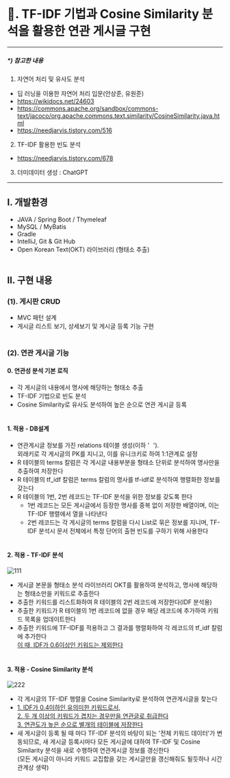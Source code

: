 # 📌. TF-IDF 기법과 Cosine Similarity 분석을 활용한 연관 게시글 구현
<hr>

##### *) 참고한 내용
1. 자연어 처리 및 유사도 분석
  - 딥 러닝을 이용한 자연어 처리 입문(안상준, 유원준)
  - https://wikidocs.net/24603
  - https://commons.apache.org/sandbox/commons-text/jacoco/org.apache.commons.text.similarity/CosineSimilarity.java.html
  - https://needjarvis.tistory.com/516
2. TF-IDF 활용한 빈도 분석
  - https://needjarvis.tistory.com/678
3. 더미데이터 생성 : ChatGPT
<hr>


## Ⅰ. 개발환경
- JAVA / Spring Boot / Thymeleaf
- MySQL / MyBatis
- Gradle
- IntelliJ, Git & Git Hub
- Open Korean Text(OKT) 라이브러리 (형태소 추출)
<br><br>

## Ⅱ. 구현 내용
### (1). 게시판 CRUD
- MVC 패턴 설계
- 게시글 리스트 보기, 상세보기 및 게시글 등록 기능 구현
  <br><br>
### (2). 연관 게시글 기능
#### 0. 연관성 분석 기본 로직
  - 각 게시글의 내용에서 명사에 해당하는 형태소 추출
  - TF-IDF 기법으로 빈도 분석
  - Cosine Similarity로 유사도 분석하여 높은 순으로 연관 게시글 등록
  <br><br>
#### 1. 적용 - DB설계
  - 연관게시글 정보를 가진 relations 테이블 생성(이하 '<u style="color:white">R</u>'). <br> 외래키로 각 게시글의 PK를 지니고, 이를 유니크키로 하여 1:1관계로 설정
  - R 테이블의 terms 칼럼은 각 게시글 내용부분을 형태소 단위로 분석하여 명사만을 추출하여 저장한다
  - R 테이블의 tf_idf 칼럼은 terms 칼럼의 명사를 tf-idf로 분석하여 행렬화한 정보를 갖는다
  - R 테이블의 1번, 2번 레코드는 TF-IDF 분석을 위한 정보를 갖도록 한다
    - 1번 레코드는 모든 게시글에서 등장한 명사를 중복 없이 저장한 배열이며, 이는 TF-IDF 행렬에서 열을 나타낸다
    - 2번 레코드는 각 게시글의 terms 칼럼을 다시 List로 묶은 정보를 지니며, TF-IDF 분석시 문서 전체에서 특정 단어의 출현 빈도를 구하기 위해 사용한다
  <br><br>
#### 2. 적용 - TF-IDF 분석
![111](https://github.com/J-SSS/JDI_Board/assets/118149752/358f10f5-8f38-44de-bf54-c6aebe49af5b)

  - 게시글 본문을 형태소 분석 라이브러리 OKT를 활용하여 분석하고, 명사에 해당하는 형태소만을 키워드로 추출한다
  - 추출한 키워드를 리스트화하여 R 테이블의 2번 레코드에 저장한다(IDF 분석용)
  - 추출한 키워드가 R 테이블의 1번 레코드에 없을 경우 해당 레코드에 추가하여 키워드 목록을 업데이트한다
  - 추출한 키워드에 TF-IDF를 적용하고 그 결과를 행렬화하여 각 레코드의 tf_idf 칼럼에 추가한다<br><u>이 때, IDF가 0.6이상인 키워드는 제외한다</u>
<br><br>
#### 3. 적용 - Cosine Similarity 분석
![222](https://github.com/J-SSS/JDI_Board/assets/118149752/c099131b-53b2-4d48-9bee-e2fc5b3ad578)
  - 각 게시글의 TF-IDF 행렬을 Cosine Similarity로 분석하여 연관게시글을 찾는다
  - <u>1. IDF가 0.4이하인 유의미한 키워드로서, <br>2. 두 개 이상의 키워드가 겹치는 경우만을 연관글로 취급한다<br>3. 연관도가 높은 순으로 별개의 테이블에 저장한다</u>
  - 새 게시글이 등록 될 때 마다 TF-IDF 분석의 바탕이 되는 '전체 키워드 데이터'가 변동되므로, 새 게시글 등록시마다 모든 게시글에 대하여 TF-IDF 및 Cosine Similarity 분석을 새로 수행하여 연관게시글 정보를 갱신한다<br>(모든 게시글이 아니라 키워드 교집합을 갖는 게시글만을 갱신해줘도 될듯하나 시간관계상 생략)  


